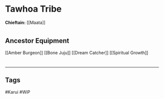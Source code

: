 # Tawhoa Tribe
**Chieftain:** [[Maata]]

#
## Ancestor Equipment
[[Amber Burgeon]]
[[Bone Juju]]
[[Dream Catcher]]
[[Spiritual Growth]]

#
---
## Tags
#Karui 
#WiP 